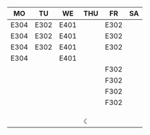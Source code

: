 |MO  |TU  |WE  |THU|FR  |SA|
|----|----|----|---|----|--|
|E304|E302|E401|   |E302|  |
|E304|E302|E401|   |E302|  |
|E304|E302|E401|   |E302|  |
|E304|    |E401|   |    |  |
|    |    |    |   |F302|  |
|    |    |    |   |F302|  |
|    |    |    |   |F302|  |
|    |    |    |   |F302|  |
|    |    |    |   |    |  |
|    |    |    |   |    |  |
|    |    |    |   |    |  |
|    |    |    |☾  |    |  |
